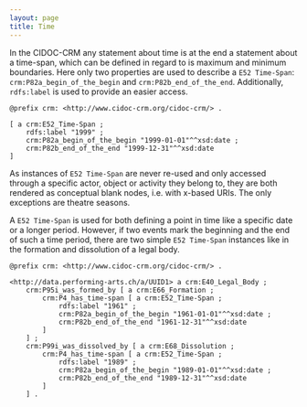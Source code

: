 ```yaml
---
layout: page
title: Time
---
```


In the CIDOC-CRM any statement about time is at the end a statement about a time-span, which can be defined in regard to is maximum and minimum boundaries. Here only two properties are used to describe a `E52 Time-Span`: `crm:P82a_begin_of_the_begin` and `crm:P82b_end_of_the_end`. Additionally, `rdfs:label` is used to provide an easier access.

```ttl
@prefix crm: <http://www.cidoc-crm.org/cidoc-crm/> .

[ a crm:E52_Time-Span ;
	rdfs:label "1999" ;
	crm:P82a_begin_of_the_begin "1999-01-01"^^xsd:date ;
	crm:P82b_end_of_the_end "1999-12-31"^^xsd:date
]
```

As instances of `E52 Time-Span` are never re-used and only accessed through a specific actor, object or activity they belong to, they are both rendered as conceptual blank nodes, i.e. with x-based URIs. The only exceptions are theatre seasons.

A `E52 Time-Span` is used for both defining a point in time like a specific date or a longer period. <!-- TODO: Do I actually have use cases for time periods? --> However, if two events mark the beginning and the end of such a time period, there are two simple `E52 Time-Span` instances like in the formation and dissolution of a legal body.

```ttl
@prefix crm: <http://www.cidoc-crm.org/cidoc-crm/> .

<http://data.performing-arts.ch/a/UUID1> a crm:E40_Legal_Body ;
	crm:P95i_was_formed_by [ a crm:E66_Formation ;
		crm:P4_has_time-span [ a crm:E52_Time-Span ;
			rdfs:label "1961" ;
			crm:P82a_begin_of_the_begin "1961-01-01"^^xsd:date ;
			crm:P82b_end_of_the_end "1961-12-31"^^xsd:date
		]
	] ;
	crm:P99i_was_dissolved_by [ a crm:E68_Dissolution ;
		crm:P4_has_time-span [ a crm:E52_Time-Span ;
			rdfs:label "1989" ;
			crm:P82a_begin_of_the_begin "1989-01-01"^^xsd:date ;
			crm:P82b_end_of_the_end "1989-12-31"^^xsd:date
		]
	] .
```

<!-- TODO: Model a person with a year/day of birth. Needs a birth event! -->

<!-- TODO: Model the temporal validity of a name. Difficult ... -->

<!-- TODO: model a theatre season -->

